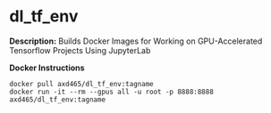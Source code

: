 # dl_tf_env
 **Description:** Builds Docker Images for Working on GPU-Accelerated Tensorflow Projects Using JupyterLab
 
**Docker Instructions**
```
docker pull axd465/dl_tf_env:tagname
docker run -it --rm --gpus all -u root -p 8888:8888 axd465/dl_tf_env:tagname
```
